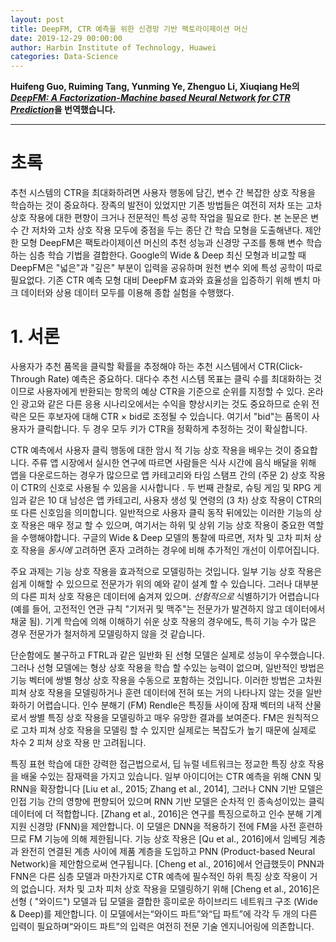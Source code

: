 ```yaml
---
layout: post
title: DeepFM, CTR 예측을 위한 신경망 기반 팩토라이제이션 머신
date: 2019-12-29 00:00:00
author: Harbin Institute of Technology, Huawei
categories: Data-Science
---  
```

  
  
**Huifeng Guo, Ruiming Tang, Yunming Ye, Zhenguo Li, Xiuqiang He의 [*DeepFM: A Factorization-Machine based Neural Network for CTR Prediction*](https://arxiv.org/pdf/1703.04247.pdf)을 번역했습니다.**
  
  
- - -
  
# 초록
  
추천 시스템의 CTR을 최대화하려면 사용자 행동에 담긴, 변수 간 복잡한 상호 작용을 학습하는 것이 중요하다. 장족의 발전이 있었지만 기존 방법들은 여전히 저차 또는 고차 상호 작용에 대한 편향이 크거나 전문적인 특성 공학 작업을 필요로 한다. 본 논문은 변수 간 저차와 고차 상호 작용 모두에 중점을 두는 종단 간 학습 모형을 도출해낸다. 제안한 모형 DeepFM은 팩토라이제이션 머신의 추천 성능과 신경망 구조를 통해 변수 학습하는 심층 학습 기법을 결합한다. Google의 Wide & Deep 최신 모형과 비교할 때 DeepFM은 "넓은"과 "깊은" 부분이 입력을 공유하며 원천 변수 외에 특성 공학이 따로 필요없다. 기존 CTR 예측 모형 대비 DeepFM 효과와 효율성을 입증하기 위해 벤치 마크 데이터와 상용 데이터 모두를 이용해 종합 실험을 수행했다.
  
# 1. 서론
  
사용자가 추천 품목을 클릭할 확률을 추정해야 하는 추천 시스템에서 CTR(Click-Through Rate) 예측은 중요하다. 대다수 추천 시스템 목표는 클릭 수를 최대화하는 것이므로 사용자에게 반환되는 항목의 예상 CTR을 기준으로 순위를 지정할 수 있다. 온라인 광고와 같은 다른 응용 시나리오에서는 수익을 향상시키는 것도 중요하므로 순위 전략은 모든 후보자에 대해 CTR × bid로 조정될 수 있습니다. 여기서 "bid"는 품목이 사용자가 클릭합니다. 두 경우 모두 키가 CTR을 정확하게 추정하는 것이 확실합니다.
  
CTR 예측에서 사용자 클릭 행동에 대한 암시 적 기능 상호 작용을 배우는 것이 중요합니다. 주류 앱 시장에서 실시한 연구에 따르면 사람들은 식사 시간에 음식 배달을 위해 앱을 다운로드하는 경우가 많으므로 앱 카테고리와 타임 스탬프 간의 (주문 2) 상호 작용이 CTR의 신호로 사용될 수 있음을 시사합니다 . 두 번째 관찰로, 슈팅 게임 및 RPG 게임과 같은 10 대 남성은 앱 카테고리, 사용자 생성 및 연령의 (3 차) 상호 작용이 CTR의 또 다른 신호임을 의미합니다. 일반적으로 사용자 클릭 동작 뒤에있는 이러한 기능의 상호 작용은 매우 정교 할 수 있으며, 여기서는 하위 및 상위 기능 상호 작용이 중요한 역할을 수행해야합니다. 구글의 Wide & Deep 모델의 통찰에 따르면, 저차 및 고차 피처 상호 작용을 *동시에* 고려하면 혼자 고려하는 경우에 비해 추가적인 개선이 이루어집니다.
  
주요 과제는 기능 상호 작용을 효과적으로 모델링하는 것입니다. 일부 기능 상호 작용은 쉽게 이해할 수 있으므로 전문가가 위의 예와 같이 설계 할 수 있습니다. 그러나 대부분의 다른 피처 상호 작용은 데이터에 숨겨져 있으며. *선험적으로* 식별하기가 어렵습니다 (예를 들어, 고전적인 연관 규칙 "기저귀 및 맥주"는 전문가가 발견하지 않고 데이터에서 채굴 됨). 기계 학습에 의해 이해하기 쉬운 상호 작용의 경우에도, 특히 기능 수가 많은 경우 전문가가 철저하게 모델링하지 않을 것 같습니다.
  
단순함에도 불구하고 FTRL과 같은 일반화 된 선형 모델은 실제로 성능이 우수했습니다. 그러나 선형 모델에는 형상 상호 작용을 학습 할 수있는 능력이 없으며, 일반적인 방법은 기능 벡터에 쌍별 형상 상호 작용을 수동으로 포함하는 것입니다. 이러한 방법은 고차원 피쳐 상호 작용을 모델링하거나 훈련 데이터에 전혀 또는 거의 나타나지 않는 것을 일반화하기 어렵습니다. 인수 분해기 (FM) Rendle은 특징들 사이에 잠재 벡터의 내적 산물로서 쌍별 특징 상호 작용을 모델링하고 매우 유망한 결과를 보여준다. FM은 원칙적으로 고차 피쳐 상호 작용을 모델링 할 수 있지만 실제로는 복잡도가 높기 때문에 실제로 차수 2 피쳐 상호 작용 만 고려됩니다.
  
특징 표현 학습에 대한 강력한 접근법으로서, 딥 뉴럴 네트워크는 정교한 특징 상호 작용을 배울 수있는 잠재력을 가지고 있습니다. 일부 아이디어는 CTR 예측을 위해 CNN 및 RNN을 확장합니다 [Liu et al., 2015; Zhang et al., 2014], 그러나 CNN 기반 모델은 인접 기능 간의 영향에 편향되어 있으며 RNN 기반 모델은 순차적 인 종속성이있는 클릭 데이터에 더 적합합니다. [Zhang et al., 2016]은 연구를 특징으로하고 인수 분해 기계 지원 신경망 (FNN)을 제안합니다. 이 모델은 DNN을 적용하기 전에 FM을 사전 훈련하므로 FM 기능에 의해 제한됩니다. 기능 상호 작용은 [Qu et al., 2016]에서 임베딩 계층과 완전히 연결된 계층 사이에 제품 계층을 도입하고 PNN (Product-based Neural Network)을 제안함으로써 연구됩니다. [Cheng et al., 2016]에서 언급했듯이 PNN과 FNN은 다른 심층 모델과 마찬가지로 CTR 예측에 필수적인 하위 특징 상호 작용이 거의 없습니다. 저차 및 고차 피처 상호 작용을 모델링하기 위해 [Cheng et al., 2016]은 선형 ( "와이드") 모델과 딥 모델을 결합한 흥미로운 하이브리드 네트워크 구조 (Wide & Deep)를 제안합니다. 이 모델에서는“와이드 파트”와“딥 파트”에 각각 두 개의 다른 입력이 필요하며“와이드 파트”의 입력은 여전히 전문 기술 엔지니어링에 의존합니다.

